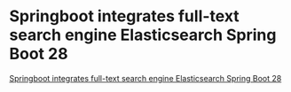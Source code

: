# Springboot integrates full-text search engine Elasticsearch  Spring Boot 28
[Springboot integrates full-text search engine Elasticsearch  Spring Boot 28](https://aiwithcloud.com/2022/09/16/springboot_integrates_full_text_search_engine_elasticsearch__spring_boot_28/)